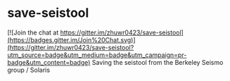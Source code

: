# save-seistool

[![Join the chat at https://gitter.im/zhuwr0423/save-seistool](https://badges.gitter.im/Join%20Chat.svg)](https://gitter.im/zhuwr0423/save-seistool?utm_source=badge&utm_medium=badge&utm_campaign=pr-badge&utm_content=badge)
Saving the seistool from the Berkeley Seismo group / Solaris
